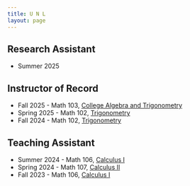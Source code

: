 ```yaml
---
title: U N L
layout: page
---
```


## Research Assistant

- Summer 2025

## Instructor of Record

- Fall 2025 - Math 103, [College Algebra and Trigonometry](https://catalog.unl.edu/undergraduate/courses/math/#:~:text=College%20Algebra%20and%20Trigonometry)
- Spring 2025 - Math 102, [Trigonometry](https://catalog.unl.edu/undergraduate/courses/math/#:~:text=Trigonometry)
- Fall 2024 - Math 102, [Trigonometry](https://catalog.unl.edu/undergraduate/courses/math/#:~:text=Trigonometry)

## Teaching Assistant

- Summer 2024 - Math 106, [Calculus I](https://catalog.unl.edu/undergraduate/courses/math/#:~:text=Calculus%20I)
- Spring 2024 - Math 107, [Calculus II](https://catalog.unl.edu/undergraduate/courses/math/#:~:text=Calculus%20II)
- Fall 2023 - Math 106, [Calculus I](https://catalog.unl.edu/undergraduate/courses/math/#:~:text=Calculus%20I)
